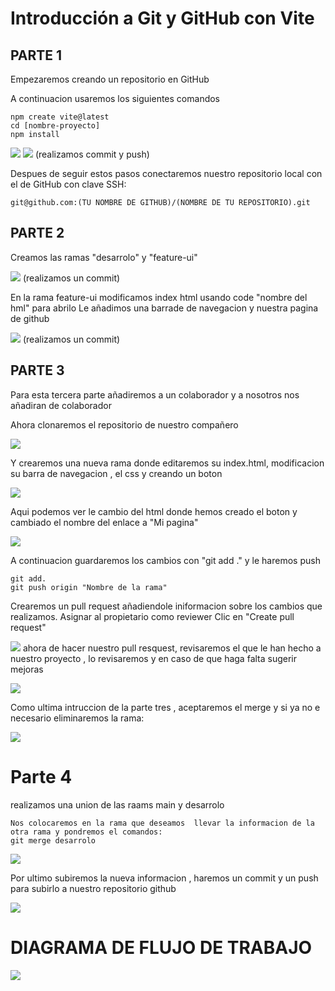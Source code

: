 # Introducción a Git y GitHub con Vite
## PARTE 1
Empezaremos creando un repositorio en GitHub

A continuacion usaremos los siguientes comandos
```
npm create vite@latest
cd [nombre-proyecto]
npm install
```
![](./imagenes/captura1.png)
![](./imagenes/captura2.png)
(realizamos commit y push)

Despues de seguir estos pasos conectaremos nuestro repositorio local con el de GitHub con clave SSH:
```
git@github.com:(TU NOMBRE DE GITHUB)/(NOMBRE DE TU REPOSITORIO).git
```
## PARTE 2
Creamos las ramas "desarrolo" y "feature-ui"

![](./imagenes/ramas.png)
(realizamos un commit)

En la rama feature-ui modificamos index html usando code "nombre del hml" para abrilo
Le añadimos una barrade de navegacion y nuestra pagina de github

![](./imagenes/modificacion.png)
(realizamos un commit)

## PARTE 3

Para esta tercera parte añadiremos a un colaborador y a nosotros nos añadiran de colaborador

Ahora clonaremos el repositorio de nuestro compañero

![](./imagenes/clonar.png)

Y crearemos una nueva rama donde editaremos su index.html, modificacion su barra de navegacion , el css y creando un boton

![](./imagenes/ramanueva.png)

Aqui podemos ver le cambio del html donde hemos creado el boton y cambiado el nombre del enlace a "Mi pagina"

![](./imagenes/cambiohtml.png)

A continuacion guardaremos los cambios con "git add ." y le haremos push

```
git add.
git push origin "Nombre de la rama"
```
Crearemos un pull request añadiendole iniformacion sobre los cambios que realizamos.
Asignar al propietario como reviewer
Clic en "Create pull request"

![](./imagenes/request.png)
ahora de hacer nuestro pull resquest, revisaremos el que le han hecho a nuestro proyecto , lo revisaremos y en caso de que haga falta sugerir mejoras

![](./imagenes/revision.png)

Como ultima intruccion de la parte tres , aceptaremos el merge y si ya no e necesario eliminaremos la rama:

![](./imagenes/delete.png)

# Parte 4
realizamos una union de las raams main y desarrolo
```
Nos colocaremos en la rama que deseamos  llevar la informacion de la otra rama y pondremos el comandos:
git merge desarrolo
```
![](./imagenes/merge.png)

Por ultimo subiremos la nueva informacion , haremos un commit y un push para subirlo a nuestro repositorio github

![](./imagenes/pushfinal.png)

# DIAGRAMA DE FLUJO DE TRABAJO
![](./imagenes/image.png)















